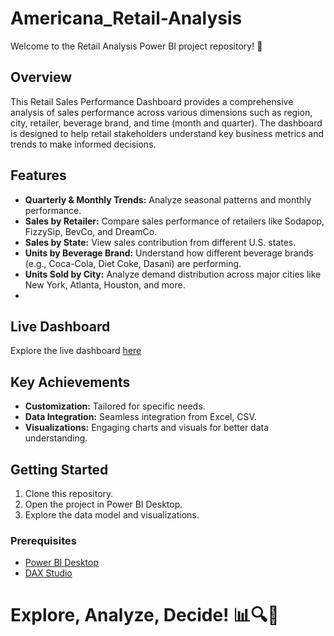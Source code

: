 # Americana_Retail-Analysis
Welcome to the Retail Analysis Power BI project repository! 🚀

## Overview
This Retail Sales Performance Dashboard provides a comprehensive analysis of sales performance across various dimensions such as region, city, retailer, beverage brand, and time (month and quarter). The dashboard is designed to help retail stakeholders understand key business metrics and trends to make informed decisions.

## Features
- **Quarterly & Monthly Trends:** Analyze seasonal patterns and monthly performance.
- **Sales by Retailer:** Compare sales performance of retailers like Sodapop, FizzySip, BevCo, and DreamCo.
- **Sales by State:**  View sales contribution from different U.S. states.
- **Units by Beverage Brand:** Understand how different beverage brands (e.g., Coca-Cola, Diet Coke, Dasani) are performing.
- **Units Sold by City:** Analyze demand distribution across major cities like New York, Atlanta, Houston, and more.
- 
## Live Dashboard
Explore the live dashboard [here](https://app.powerbi.com/groups/9f336f9f-c1a7-4a34-810b-e39585b7314f/reports/6384fa3d-0b12-4152-97dd-88029319de84/51c03f88febbb7f55cda?experience=power-bi)

## Key Achievements
- **Customization:** Tailored for specific needs.
- **Data Integration:** Seamless integration from Excel, CSV.
- **Visualizations:** Engaging charts and visuals for better data understanding.

## Getting Started
1. Clone this repository.
2. Open the project in Power BI Desktop.
3. Explore the data model and visualizations.

### Prerequisites
- [Power BI Desktop](https://powerbi.microsoft.com/desktop/)
- [DAX Studio](https://daxstudio.org/)

# Explore, Analyze, Decide! 📊🔍🚀
